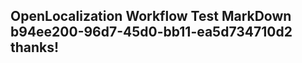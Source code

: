 <properties
ms.topic="hero-topic"
ms.test1="hero-topic"
ms.test2="test"/>

## OpenLocalization Workflow Test MarkDown b94ee200-96d7-45d0-bb11-ea5d734710d2 thanks!
<!--HONumber=Mar16_HO2-->
